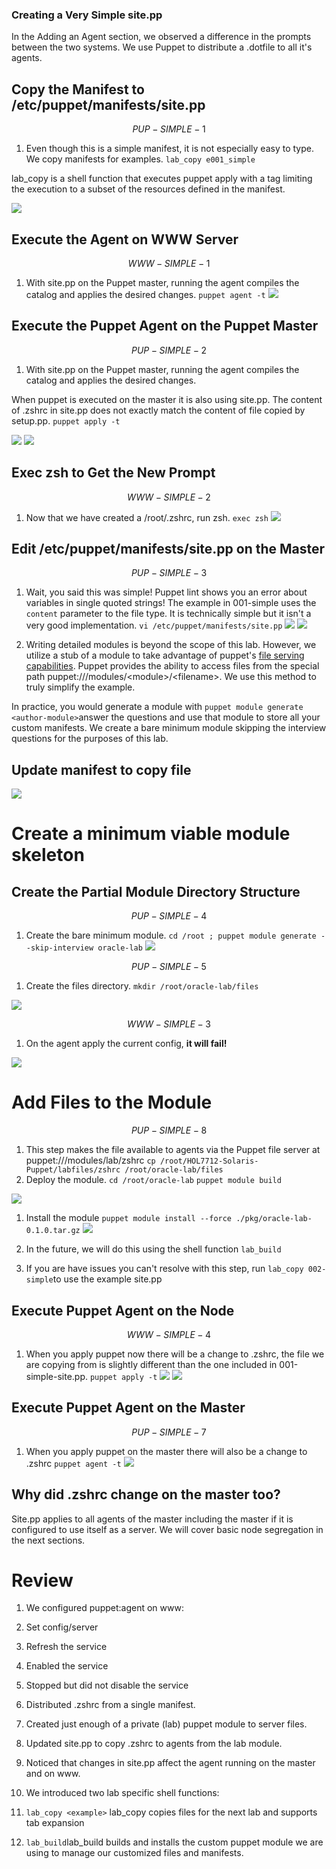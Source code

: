 ### Creating a Very Simple site.pp

In the Adding an Agent section, we observed a difference in the prompts between the two systems. We use Puppet to distribute a .dotfile to all it's agents.

## Copy the Manifest to \/etc\/puppet\/manifests\/site.pp


$$
PUP-SIMPLE-1
$$


1. Even though this is a simple manifest, it is not especially easy to type. We copy manifests for examples.
  `lab_copy e001_simple`

  lab\_copy is a shell function that executes puppet apply with a tag limiting the execution to a subset of the resources defined in the manifest.


![](/assets/SIMPLE-PUP-001.0.png)

## Execute the Agent on WWW Server


$$
WWW-SIMPLE-1
$$


1. With site.pp on the Puppet master, running the agent compiles the catalog and applies the desired changes.
  `puppet agent -t`
  ![](/assets/SIMPLE-WWW-001.0.png)

## Execute the Puppet Agent on the Puppet Master


$$
PUP-SIMPLE-2
$$


1. With site.pp on the Puppet master, running the agent compiles the catalog and applies the desired changes.

  When puppet is executed on the master it is also using site.pp. The content of .zshrc in site.pp does not exactly match the content of file copied by setup.pp.
  `puppet apply -t`

  ![](/assets/SIMPLE-PUP-002.0.png)
  ![](/assets/SIMPLE-PUP-002.1.png)


## Exec zsh to Get the New Prompt


$$
WWW-SIMPLE-2
$$


1. Now that we have created a \/root\/.zshrc, run zsh.
  `exec zsh`
  ![](/assets/SIMPLE-WWW-002.0.png)

## Edit \/etc\/puppet\/manifests\/site.pp on the Master


$$
PUP-SIMPLE-3
$$


1. Wait, you said this was simple! Puppet lint shows you an error about variables in single quoted strings! The example in 001-simple uses the `content` parameter to the file type.  It is technically simple but it isn't a very good implementation.
  `vi /etc/puppet/manifests/site.pp`
  ![](/assets/SIMPLE-PUP-003.0.png)
  ![](/assets/SIMPLE-PUP-003.1.png)

2. Writing detailed modules is beyond the scope of this lab. However, we utilize a stub of a module to take advantage of puppet's [file serving capabilities](https://docs.puppet.com/puppet/latest/reference/modules_fundamentals.html#files). Puppet provides the ability to access files from the special path puppet:\/\/\/modules\/&lt;module&gt;\/&lt;filename&gt;. We use this method to truly simplify the example.


In practice, you would generate a module with `puppet module generate <author-module>`answer the questions and use that module to store all your custom manifests. We create a bare minimum module skipping the interview questions for the purposes of this lab.

## Update manifest to copy file

![](/assets/SIMPLE-PUP-003.2.png)

# Create a minimum viable module skeleton

## Create the Partial Module Directory Structure


$$
PUP-SIMPLE-4
$$


1. Create the bare minimum module.
  `cd /root ; puppet module generate --skip-interview oracle-lab`
  ![](/assets/SIMPLE-PUP-004.0.png)


$$
PUP-SIMPLE-5
$$


1. Create the files directory.
  `mkdir /root/oracle-lab/files`

  ![](/assets/SIMPLE-PUP-005.0.png)



$$
WWW-SIMPLE-3
$$


1. On the agent apply the current config, **it will fail!**

![](assets/SIMPLE-WWW-003.0.png)

# Add Files to the Module


$$
PUP-SIMPLE-8
$$


1. This step makes the file available to agents via the Puppet file server at puppet:\/\/\/modules\/lab\/zshrc
  `cp /root/HOL7712-Solaris-Puppet/labfiles/zshrc /root/oracle-lab/files`
2. Deploy the module.
  `cd /root/oracle-lab`
  `puppet module build`

![](/assets/SIMPLE-PUP-008.0.png)

1. Install the module
  `puppet module install --force ./pkg/oracle-lab-0.1.0.tar.gz`
  ![](/assets/SIMPLE-PUP-009.0.png)

2. In the future, we will do this using the shell function `lab_build`

3. If you are have issues you can't resolve with this step, run `lab_copy 002-simple`to use the example site.pp


## Execute Puppet Agent on the Node


$$
WWW-SIMPLE-4
$$


1. When you apply puppet now there will be a change to .zshrc, the file we are copying from is slightly different than the one included in 001-simple-site.pp.
  `puppet apply -t`
  ![](/assets/SIMPLE-WWW-004.0.png)
  ![](/assets/SIMPLE-WWW-004.1.png)

## Execute Puppet Agent on the Master


$$
PUP-SIMPLE-7
$$


1. When you apply puppet on the master there will also be a change to .zshrc 
  `puppet agent -t`
  ![](/assets/SIMPLE-PUP-010.0.png)

## Why did .zshrc change on the master too?

Site.pp applies to all agents of the master including the master if it is configured to use itself as a server.  We will cover basic node segregation in the next sections.

# Review

1. We configured puppet:agent on www:
  1. Set config\/server
  2. Refresh the service
  3. Enabled the service
  4. Stopped but did not disable the service

2. Distributed .zshrc from a single manifest.

3. Created just enough of a private \(lab\) puppet module to server files.

4. Updated site.pp to copy .zshrc to agents from the lab module.

5. Noticed that changes in  site.pp affect the agent running on the master and on www.

6. We introduced two lab specific shell functions:
  1. `lab_copy <example>` lab\_copy copies files for the next lab and supports tab expansion
  2. `lab_build`lab\_build builds and installs the custom puppet module we are using to manage our customized files and manifests.


